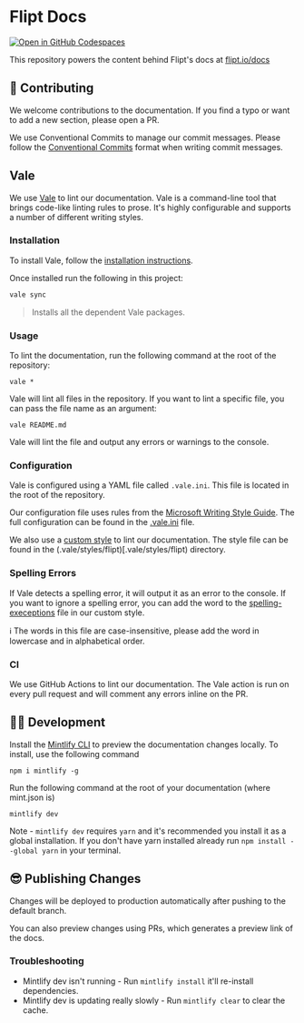 # Flipt Docs

[![Open in GitHub Codespaces](https://github.com/codespaces/badge.svg)][codespaces]

This repository powers the content behind Flipt's docs at [flipt.io/docs](https://www.flipt.io/docs)

## 📝 Contributing

We welcome contributions to the documentation. If you find a typo or want to add a new section, please open a PR.

We use Conventional Commits to manage our commit messages. Please follow the [Conventional Commits](https://www.conventionalcommits.org/en/v1.0.0/) format when writing commit messages.

## Vale

We use [Vale](https://vale.sh) to lint our documentation. Vale is a command-line tool that brings code-like linting rules to prose. It's highly configurable and supports a number of different writing styles.

### Installation

To install Vale, follow the [installation instructions](https://vale.sh/docs/vale-cli/installation/).

Once installed run the following in this project:

```sh
vale sync
```

> Installs all the dependent Vale packages.

### Usage

To lint the documentation, run the following command at the root of the repository:

```shell
vale *
```

Vale will lint all files in the repository. If you want to lint a specific file, you can pass the file name as an argument:

```shell
vale README.md
```

Vale will lint the file and output any errors or warnings to the console.

### Configuration

Vale is configured using a YAML file called `.vale.ini`. This file is located in the root of the repository.

Our configuration file uses rules from the [Microsoft Writing Style Guide](https://docs.microsoft.com/en-us/style-guide/welcome/). The full configuration can be found in the [.vale.ini](.vale.ini) file.

We also use a [custom style](https://docs.errata.ai/vale/styles) to lint our documentation. The style file can be found in the (.vale/styles/flipt)[.vale/styles/flipt) directory.

### Spelling Errors

If Vale detects a spelling error, it will output it as an error to the console. If you want to ignore a spelling error, you can add the word to the [spelling-execeptions](./vale/styles/Flipt/spelling-exceptions.txt) file in our custom style.

ℹ The words in this file are case-insensitive, please add the word in lowercase and in alphabetical order.

### CI

We use GitHub Actions to lint our documentation. The Vale action is run on every pull request and will comment any errors inline on the PR.

## 👩‍💻 Development

Install the [Mintlify CLI](https://www.npmjs.com/package/mintlify) to preview the documentation changes locally. To install, use the following command

```shell
npm i mintlify -g
```

Run the following command at the root of your documentation (where mint.json is)

```shell
mintlify dev
```

Note - `mintlify dev` requires `yarn` and it's recommended you install it as a global installation. If you don't have yarn installed already run `npm install --global yarn` in your terminal.

## 😎 Publishing Changes

Changes will be deployed to production automatically after pushing to the default branch.

You can also preview changes using PRs, which generates a preview link of the docs.

### Troubleshooting

- Mintlify dev isn't running - Run `mintlify install` it'll re-install dependencies.
- Mintlify dev is updating really slowly - Run `mintlify clear` to clear the cache.

[codespaces]: https://codespaces.new/flipt-io/docs?quickstart=1
